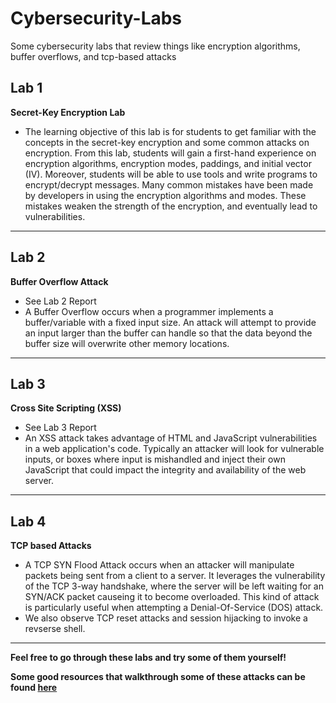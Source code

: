 # Cybersecurity-Labs
Some cybersecurity labs that review things like encryption algorithms, buffer overflows, and tcp-based attacks

## Lab 1
 **Secret-Key Encryption Lab**
 -  The learning objective of this lab is for students to get familiar with the concepts in the secret-key encryption
 and some common attacks on encryption. From this lab, students will gain a first-hand experience on
 encryption algorithms, encryption modes, paddings, and initial vector (IV). Moreover, students will be able
 to use tools and write programs to encrypt/decrypt messages.
 Many common mistakes have been made by developers in using the encryption algorithms and modes.
 These mistakes weaken the strength of the encryption, and eventually lead to vulnerabilities.
---
 ## Lab 2
 **Buffer Overflow Attack**
 - See Lab 2 Report
 - A Buffer Overflow occurs when a programmer implements a buffer/variable with a fixed input size. An attack will attempt to provide an input larger than the buffer can handle so that the data beyond the buffer size will overwrite other memory locations.
---
## Lab 3
**Cross Site Scripting (XSS)**
- See Lab 3 Report
- An XSS attack takes advantage of HTML and JavaScript vulnerabilities in a web application's code. Typically an attacker will look for vulnerable inputs, or boxes where input is mishandled and inject their own JavaScript that could impact the integrity and availability of the web server.
---
## Lab 4
**TCP based Attacks**
- A TCP SYN Flood Attack occurs when an attacker will manipulate packets being sent from a client to a server. It leverages the vulnerability of the TCP 3-way handshake, where the server will be left waiting for an SYN/ACK packet causeing it to become overloaded. This kind of attack is particularly useful when attempting a Denial-Of-Service (DOS) attack.
- We also observe TCP reset attacks and session hijacking to invoke a revserse shell.
---
**Feel free to go through these labs and try some of them yourself!**

**Some good resources that walkthrough some of these attacks can be found [here](https://www.101labs.net/comptia-security/)**
